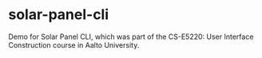 # solar-panel-cli
Demo for Solar Panel CLI, which was part of the CS-E5220: User Interface Construction course in Aalto University. 

